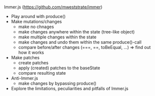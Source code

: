 Immer.js (https://github.com/mweststrate/immer)

- Play around with produce()
- Make mutations/changes
  - make no chnages 
  - make changes anywhere within the state (tree-like object)
  - make multiple changes within the state
  - make changes and undo them within the same produce()-call
  - compare before/after changes (===, ==, toBeEqual, ...) => find out how it works
- Make patches
  - create patches
  - apply (created) patches to the baseState
  - compare resulting state
- Anti-Immer.js
  - make changes by bypassing produce()
- Explore the limitations, peculiarities and pitfalls of Immer.js 